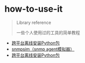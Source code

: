 # how-to-use-it
> Library reference
>
> 一些个人使用过的工具的简单教程

* [跨平台离线安装Python包](https://github.com/Etuloser/how-to-use-it/blob/master/%E8%B7%A8%E5%B9%B3%E5%8F%B0%E7%A6%BB%E7%BA%BF%E5%AE%89%E8%A3%85Python%E5%8C%85/README.md)
* [snmpsim（snmp agent模拟器）](https://github.com/Etuloser/how-to-use-it/tree/master/snmpsim)
* [跨平台离线安装Python包](https://github.com/Etuloser/how-to-use-it/tree/master/%E4%BD%BF%E7%94%A8yum%E4%B8%8B%E8%BD%BDRPM%E5%8C%85)
